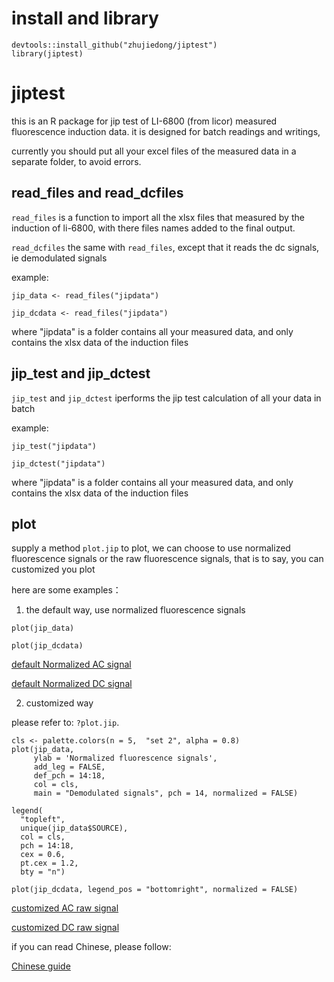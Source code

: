 # install and library

```
devtools::install_github("zhujiedong/jiptest")
library(jiptest)
```

# jiptest

this is an R package for jip test of LI-6800 (from licor) measured fluorescence induction data. it is designed for batch readings and writings,

currently you should put all your excel files of the measured data in a separate folder, to avoid errors.

## read_files and read_dcfiles

`read_files` is a function to import all the xlsx files that measured by the induction of li-6800, with there files names added to the final output.

`read_dcfiles` the same with `read_files`, except that it reads the dc signals, ie demodulated signals

example:

```
jip_data <- read_files("jipdata")
```

```
jip_dcdata <- read_files("jipdata")
```

where "jipdata" is a folder contains all your measured data, and only contains the xlsx data of the induction files

## jip_test and jip_dctest

`jip_test`  and `jip_dctest` iperforms the jip test calculation of all your data in batch

example:

```
jip_test("jipdata")

```

```
jip_dctest("jipdata")

```

where "jipdata" is a folder contains all your measured data, and only contains the xlsx data of the induction files

## plot

supply a method `plot.jip` to plot, we can choose to use normalized fluorescence signals or the raw fluorescence signals, that is to say, you can customized you plot

here are some examples：

1. the default way, use normalized fluorescence signals

```
plot(jip_data)
```

```
plot(jip_dcdata)
```

[default Normalized AC signal](https://imgchr.com/i/Du0tsS)

[default Normalized DC signal](https://imgchr.com/i/Du08RP)

2. customized way

please refer to: `?plot.jip`.

```
cls <- palette.colors(n = 5,  "set 2", alpha = 0.8)
plot(jip_data,
     ylab = 'Normalized fluorescence signals',
     add_leg = FALSE,
     def_pch = 14:18,
     col = cls,
     main = "Demodulated signals", pch = 14, normalized = FALSE)

legend(
  "topleft",
  unique(jip_data$SOURCE),
  col = cls,
  pch = 14:18,
  cex = 0.6,
  pt.cex = 1.2,
  bty = "n")
```


```{r, cus-dc-plot-leg-cls, fig.cap="定制连续光图形示例"}
plot(jip_dcdata, legend_pos = "bottomright", normalized = FALSE)
```

[customized AC raw signal](https://imgchr.com/i/Du0YM8)

[customized DC raw signal](https://imgchr.com/i/Du0Gxf)

if you can read Chinese, please follow:

[Chinese guide](https://zhujiedong.github.io/photoanalysis/)

